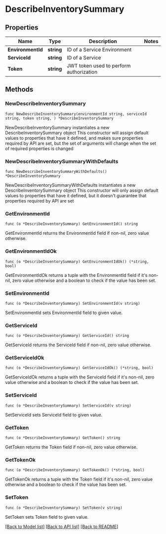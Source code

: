 # DescribeInventorySummary

## Properties

Name | Type | Description | Notes
------------ | ------------- | ------------- | -------------
**EnvironmentId** | **string** | ID of a Service Environment | 
**ServiceId** | **string** | ID of a Service | 
**Token** | **string** | JWT token used to perform authorization | 

## Methods

### NewDescribeInventorySummary

`func NewDescribeInventorySummary(environmentId string, serviceId string, token string, ) *DescribeInventorySummary`

NewDescribeInventorySummary instantiates a new DescribeInventorySummary object
This constructor will assign default values to properties that have it defined,
and makes sure properties required by API are set, but the set of arguments
will change when the set of required properties is changed

### NewDescribeInventorySummaryWithDefaults

`func NewDescribeInventorySummaryWithDefaults() *DescribeInventorySummary`

NewDescribeInventorySummaryWithDefaults instantiates a new DescribeInventorySummary object
This constructor will only assign default values to properties that have it defined,
but it doesn't guarantee that properties required by API are set

### GetEnvironmentId

`func (o *DescribeInventorySummary) GetEnvironmentId() string`

GetEnvironmentId returns the EnvironmentId field if non-nil, zero value otherwise.

### GetEnvironmentIdOk

`func (o *DescribeInventorySummary) GetEnvironmentIdOk() (*string, bool)`

GetEnvironmentIdOk returns a tuple with the EnvironmentId field if it's non-nil, zero value otherwise
and a boolean to check if the value has been set.

### SetEnvironmentId

`func (o *DescribeInventorySummary) SetEnvironmentId(v string)`

SetEnvironmentId sets EnvironmentId field to given value.


### GetServiceId

`func (o *DescribeInventorySummary) GetServiceId() string`

GetServiceId returns the ServiceId field if non-nil, zero value otherwise.

### GetServiceIdOk

`func (o *DescribeInventorySummary) GetServiceIdOk() (*string, bool)`

GetServiceIdOk returns a tuple with the ServiceId field if it's non-nil, zero value otherwise
and a boolean to check if the value has been set.

### SetServiceId

`func (o *DescribeInventorySummary) SetServiceId(v string)`

SetServiceId sets ServiceId field to given value.


### GetToken

`func (o *DescribeInventorySummary) GetToken() string`

GetToken returns the Token field if non-nil, zero value otherwise.

### GetTokenOk

`func (o *DescribeInventorySummary) GetTokenOk() (*string, bool)`

GetTokenOk returns a tuple with the Token field if it's non-nil, zero value otherwise
and a boolean to check if the value has been set.

### SetToken

`func (o *DescribeInventorySummary) SetToken(v string)`

SetToken sets Token field to given value.



[[Back to Model list]](../README.md#documentation-for-models) [[Back to API list]](../README.md#documentation-for-api-endpoints) [[Back to README]](../README.md)


